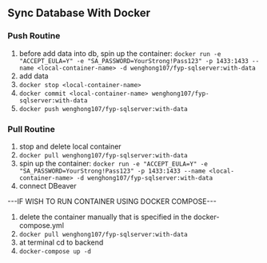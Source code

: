 ## Sync Database With Docker
### Push Routine
1. before add data into db, spin up the container: 
`
docker run -e "ACCEPT_EULA=Y" -e "SA_PASSWORD=YourStrong!Pass123" -p 1433:1433 --name <local-container-name> -d wenghong107/fyp-sqlserver:with-data
`
2. add data
3. `docker stop <local-container-name>`
4. `docker commit <local-container-name> wenghong107/fyp-sqlserver:with-data`
5. `docker push wenghong107/fyp-sqlserver:with-data`

### Pull Routine
1. stop and delete local container
2. `docker pull wenghong107/fyp-sqlserver:with-data`
3. spin up the container: `docker run -e "ACCEPT_EULA=Y" -e "SA_PASSWORD=YourStrong!Pass123" -p 1433:1433 --name <local-container-name> -d wenghong107/fyp-sqlserver:with-data`
4. connect DBeaver

---IF WISH TO RUN CONTAINER USING DOCKER COMPOSE---
1. delete the container manually that is specified in the docker-compose.yml
2. `docker pull wenghong107/fyp-sqlserver:with-data`
3. at terminal cd to backend
4. `docker-compose up -d`